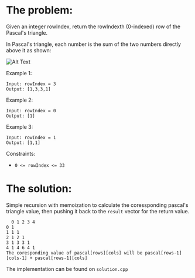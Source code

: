 The problem:
===

Given an integer rowIndex, return the rowIndexth (0-indexed) row of the Pascal's triangle.

In Pascal's triangle, each number is the sum of the two numbers directly above it as shown:

![Alt Text](https://upload.wikimedia.org/wikipedia/commons/0/0d/PascalTriangleAnimated2.gif)

Example 1:
```
Input: rowIndex = 3
Output: [1,3,3,1]
```
Example 2:
```
Input: rowIndex = 0
Output: [1]
```
Example 3:
```
Input: rowIndex = 1
Output: [1,1]
 ```

Constraints:
- `0 <= rowIndex <= 33`

The solution:
===
Simple recursion with memoization to calculate the coressponding pascal's triangle value, then pushing it back to the `result` vector for the return value.
```
  0 1 2 3 4
0 1
1 1 1
2 1 2 1
3 1 3 3 1
4 1 4 6 4 1
The coresponding value of pascal[rows][cols] will be pascal[rows-1][cols-1] + pascal[rows-1][cols]
```

The implementation can be found on `solution.cpp`

